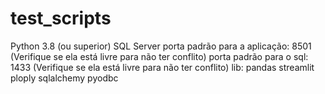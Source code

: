 # test_scripts

Python 3.8 (ou superior)
SQL Server
porta padrão para a aplicação: 8501 (Verifique se ela está livre para não ter conflito)
porta padrão para o sql: 1433 (Verifique se ela está livre para não ter conflito)
lib:
pandas
streamlit
ploply
sqlalchemy
pyodbc

